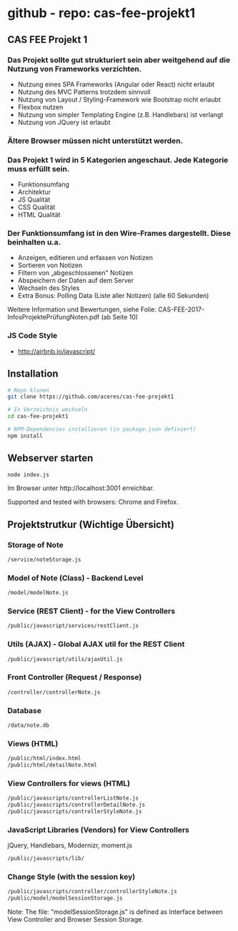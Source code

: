 # github - repo: cas-fee-projekt1

## CAS FEE Projekt 1

### Das Projekt sollte gut strukturiert sein aber weitgehend auf die Nutzung von Frameworks verzichten.

- Nutzung eines SPA Frameworks (Angular oder React) nicht erlaubt
- Nutzung des MVC Patterns trotzdem sinnvoll
- Nutzung von Layout / Styling-Framework wie Bootstrap nicht erlaubt
- Flexbox nutzen
- Nutzung von simpler Templating Engine (z.B. Handlebars) ist verlangt
- Nutzung von JQuery ist erlaubt

### Ältere Browser müssen nicht unterstützt werden.

### Das Projekt 1 wird in 5 Kategorien angeschaut. Jede Kategorie muss erfüllt sein.

- Funktionsumfang
- Architektur
- JS Qualität
- CSS Qualität
- HTML Qualität

### Der Funktionsumfang ist in den Wire-Frames dargestellt. Diese beinhalten u.a.

- Anzeigen, editieren und erfassen von Notizen
- Sortieren von Notizen
- Filtern von „abgeschlossenen" Notizen
- Abspeichern der Daten auf dem Server
- Wechseln des Styles
- Extra Bonus: Polling Data (Liste aller Notizen) (alle 60 Sekunden)

Weitere Information und Bewertungen, siehe Folie: CAS-FEE-2017-InfosProjektePrüfungNoten.pdf (ab Seite 10)

### JS Code Style

- http://airbnb.io/javascript/


## Installation

```bash
# Repo klonen
git clone https://github.com/aceres/cas-fee-projekt1

# In Verzeichnis wechseln
cd cas-fee-projekt1

# NPM-Dependencies installieren (in package.json definiert)
npm install
```

## Webserver starten

```bash
node index.js
```

Im Browser unter http://localhost:3001 erreichbar.

Supported and tested with browsers: Chrome and Firefox.

## Projektstrutkur (Wichtige Übersicht)

### Storage of Note

```bash
/service/noteStorage.js
```

### Model of Note (Class) - Backend Level

```bash
/model/modelNote.js
```

### Service (REST Client) - for the View Controllers

```bash
/public/javascript/services/restClient.js
```

### Utils (AJAX) - Global AJAX util for the REST Client

```bash
/public/javascript/utils/ajaxUtil.js
```

### Front Controller (Request / Response)

```bash
/controller/controllerNote.js
```

### Database

```bash
/data/note.db
```

### Views (HTML)

```bash
/public/html/index.html
/public/html/detailNote.html
```

### View Controllers for views (HTML)

```bash
/public/javascripts/controllerListNote.js
/public/javascripts/controllerDetailNote.js
/public/javascripts/controllerStyleNote.js
```

### JavaScript Libraries (Vendors) for View Controllers

jQuery, Handlebars, Modernizr, moment.js

```bash
/public/javascripts/lib/
```

### Change Style (with the session key)

```bash
/public/javascripts/controller/controllerStyleNote.js
/public/model/modelSessionStorage.js
```

Note: The file: "modelSessionStorage.js" is defined as Interface between View Controller and Browser Session Storage.